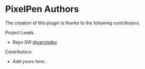 # PixelPen Authors

The creation of this plugin is thanks to the following contributors.

Project Leads
* Bayu SW [@yarvisdev](https://x.com/yarvisdev)

Contributors:
<!--* Name [@link](https://example.com)-->
* *Add yours here..*
